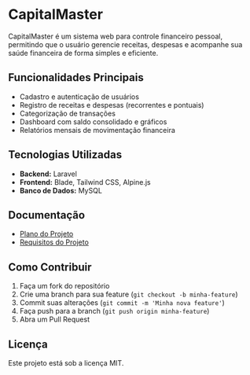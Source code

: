 # CapitalMaster

CapitalMaster é um sistema web para controle financeiro pessoal, permitindo que o usuário gerencie receitas, despesas e acompanhe sua saúde financeira de forma simples e eficiente.

## Funcionalidades Principais

- Cadastro e autenticação de usuários
- Registro de receitas e despesas (recorrentes e pontuais)
- Categorização de transações
- Dashboard com saldo consolidado e gráficos
- Relatórios mensais de movimentação financeira

## Tecnologias Utilizadas

- **Backend:** Laravel
- **Frontend:** Blade, Tailwind CSS, Alpine.js
- **Banco de Dados:** MySQL

## Documentação

- [Plano do Projeto](documentation/plano_projeto.md)
- [Requisitos do Projeto](documentation/requisitos_projeto.md)

## Como Contribuir

1. Faça um fork do repositório
2. Crie uma branch para sua feature (`git checkout -b minha-feature`)
3. Commit suas alterações (`git commit -m 'Minha nova feature'`)
4. Faça push para a branch (`git push origin minha-feature`)
5. Abra um Pull Request

## Licença

Este projeto está sob a licença MIT.

